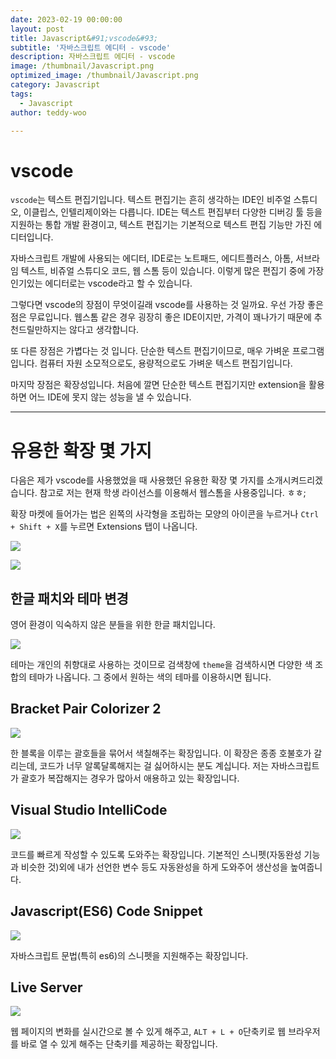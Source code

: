```yaml
---
date: 2023-02-19 00:00:00
layout: post
title: Javascript&#91;vscode&#93; 
subtitle: '자바스크립트 에디터 - vscode'
description: 자바스크립트 에디터 - vscode
image: /thumbnail/Javascript.png
optimized_image: /thumbnail/Javascript.png
category: Javascript
tags:
  - Javascript
author: teddy-woo

---
```


# vscode

`vscode`는 텍스트 편집기입니다. 텍스트 편집기는 흔히 생각하는 IDE인 비주얼 스튜디오, 이클립스, 인텔리제이와는 다릅니다. IDE는 텍스트 편집부터 다양한 디버깅 툴 등을 지원하는 통합 개발 환경이고, 텍스트 편집기는 기본적으로 텍스트 편집 기능만 가진 에디터입니다.

자바스크립트 개발에 사용되는 에디터, IDE로는 노트패드, 에디트플러스, 아톰, 서브라임 텍스트, 비쥬얼 스튜디오 코드, 웹 스톰 등이 있습니다. 이렇게 많은 편집기 중에 가장 인기있는 에디터로는 vscode라고 할 수 있습니다.

그렇다면 vscode의 장점이 무엇이길래 vscode를 사용하는 것 일까요. 우선 가장 좋은점은 무료입니다. 웹스톰 같은 경우 굉장히 좋은 IDE이지만, 가격이 꽤나가기 때문에 추천드릴만하지는 않다고 생각합니다.

또 다른 장점은 가볍다는 것 입니다. 단순한 텍스트 편집기이므로, 매우 가벼운 프로그램입니다. 컴퓨터 자원 소모적으로도, 용량적으로도 가벼운 텍스트 편집기입니다.

마지막 장점은 확장성입니다. 처음에 깔면 단순한 텍스트 편집기지만 extension을 활용하면 어느 IDE에 못지 않는 성능을 낼 수 있습니다.

---

# 유용한 확장 몇 가지

다음은 제가 vscode를 사용했었을 때 사용했던 유용한 확장 몇 가지를 소개시켜드리겠습니다. 참고로 저는 현재 학생 라이선스를 이용해서 웹스톰을 사용중입니다. ㅎㅎ;

확장 마켓에 들어가는 법은 왼쪽의 사각형을 조립하는 모양의 아이콘을 누르거나 `Ctrl + Shift + X`를 누르면 Extensions 탭이 나옵니다.

![](https://velog.velcdn.com/images%2Fbami%2Fpost%2Fb1f378bc-828f-4ffa-af5b-830017d7922b%2Fimage.png)

![](https://velog.velcdn.com/images%2Fbami%2Fpost%2F283f15aa-7072-48bb-8eb4-dcac398af801%2Fimage.png)

## 한글 패치와 테마 변경

영어 환경이 익숙하지 않은 분들을 위한 한글 패치입니다.

![](https://velog.velcdn.com/images%2Fbami%2Fpost%2F72b2df64-2b18-478a-8efe-f2911ee33ba2%2Fimage.png)

테마는 개인의 취향대로 사용하는 것이므로 검색창에 `theme`을 검색하시면 다양한 색 조합의 테마가 나옵니다. 그 중에서 원하는 색의 테마를 이용하시면 됩니다.

## Bracket Pair Colorizer 2

![](https://velog.velcdn.com/images%2Fbami%2Fpost%2F7e593b9f-86c9-403e-bb62-b1f2e8b752f1%2Fimage.png)

한 블록을 이루는 괄호들을 묶어서 색칠해주는 확장입니다. 이 확장은 종종 호불호가 갈리는데, 코드가 너무 알록달록해지는 걸 싫어하시는 분도 계십니다. 저는 자바스크립트가 괄호가 복잡해지는 경우가 많아서 애용하고 있는 확장입니다.

## Visual Studio IntelliCode

![](https://velog.velcdn.com/images%2Fbami%2Fpost%2Fb7f146cd-69b4-426c-99f7-7169cd29b02b%2Fimage.png)

코드를 빠르게 작성할 수 있도록 도와주는 확장입니다. 기본적인 스니펫(자동완성 기능과 비슷한 것)외에 내가 선언한 변수 등도 자동완성을 하게 도와주어 생산성을 높여줍니다.

## Javascript(ES6) Code Snippet

![](https://velog.velcdn.com/images%2Fbami%2Fpost%2F29e434b1-d231-442a-b73c-3a8e24045578%2Fimage.png)

자바스크립트 문법(특히 es6)의 스니펫을 지원해주는 확장입니다.

## Live Server

![](https://velog.velcdn.com/images%2Fbami%2Fpost%2F238356f3-1375-43b0-9ed2-5b7d66913a2f%2Fimage.png)

웹 페이지의 변화를 실시간으로 볼 수 있게 해주고, `ALT + L + O`단축키로 웹 브라우저를 바로 열 수 있게 해주는 단축키를 제공하는 확장입니다.